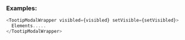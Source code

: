 <h3>Examples:</h3>

```js
<TootipModalWrapper visibled={visibled} setVisible={setVisibled}>
  Elements.....
</TootipModalWrapper>
```
